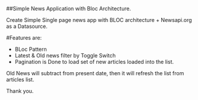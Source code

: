 ##Simple News Application with Bloc Architecture.

Create Simple Single page news app with BLOC architecture + Newsapi.org as a Datasource.


#Features are:
- BLoc Pattern
- Latest & Old news filter by Toggle Switch
- Pagination is Done to load set of new articles loaded into the list.

Old News will subtract from present date, then it will refresh the list from articles list.

Thank you.
